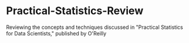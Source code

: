 # Practical-Statistics-Review

Reviewing the concepts and techniques discussed in "Practical Statistics for Data Scientists," published by O'Reilly
